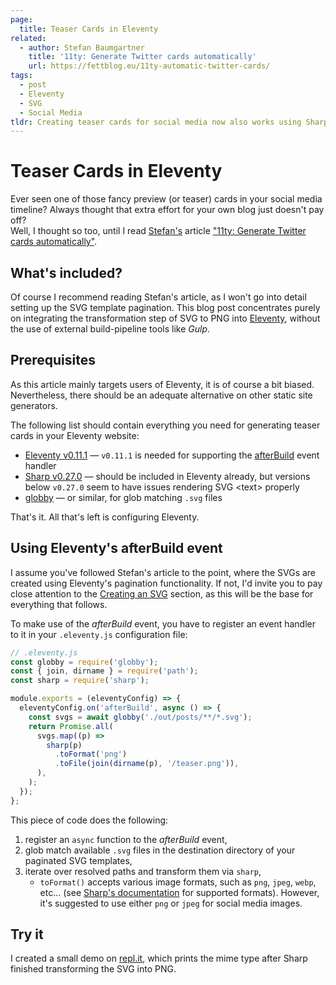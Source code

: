 ```yaml
---
page:
  title: Teaser Cards in Eleventy
related:
  - author: Stefan Baumgartner
    title: '11ty: Generate Twitter cards automatically'
    url: https://fettblog.eu/11ty-automatic-twitter-cards/
tags:
  - post
  - Eleventy
  - SVG
  - Social Media
tldr: Creating teaser cards for social media now also works using Sharp v0.27 in your Eleventy setup.
---
```


# Teaser Cards in Eleventy

Ever seen one of those fancy preview (or teaser) cards in your social media timeline? Always thought that extra effort for your own blog just doesn't pay off?<br />
Well, I thought so too, until I read [Stefan's](https://fettblog.eu/) article ["11ty: Generate Twitter cards automatically"](https://fettblog.eu/11ty-automatic-twitter-cards/).

## What's included?

Of course I recommend reading Stefan's article, as I won't go into detail setting up the SVG template pagination. This blog post concentrates purely on integrating the transformation step of SVG to PNG into [Eleventy](https://11ty.dev), without the use of external build-pipeline tools like _Gulp_.

## Prerequisites

As this article mainly targets users of Eleventy, it is of course a bit biased. Nevertheless, there should be an adequate alternative on other static site generators.

The following list should contain everything you need for generating teaser cards in your Eleventy website:

- [Eleventy v0.11.1](https://11ty.dev) &mdash; `v0.11.1` is needed for supporting the [afterBuild](https://www.11ty.dev/docs/events/#afterbuild) event handler
- [Sharp v0.27.0](https://sharp.pixelplumbing.com/) &mdash; should be included in Eleventy already, but versions below `v0.27.0` seem to have issues rendering SVG &lt;text&gt; properly
- [globby](https://github.com/sindresorhus/globby#readme) &mdash; or similar, for glob matching `.svg` files

That's it. All that's left is configuring Eleventy.

## Using Eleventy's afterBuild event

I assume you've followed Stefan's article to the point, where the SVGs are created using Eleventy's pagination functionality. If not, I'd invite you to pay close attention to the [Creating an SVG](https://fettblog.eu/11ty-automatic-twitter-cards/#creating-an-svg) section, as this will be the base for everything that follows.

To make use of the _afterBuild_ event, you have to register an event handler to it in your `.eleventy.js` configuration file:

```js
// .eleventy.js
const globby = require('globby');
const { join, dirname } = require('path');
const sharp = require('sharp');

module.exports = (eleventyConfig) => {
  eleventyConfig.on('afterBuild', async () => {
    const svgs = await globby('./out/posts/**/*.svg');
    return Promise.all(
      svgs.map((p) =>
        sharp(p)
          .toFormat('png')
          .toFile(join(dirname(p), '/teaser.png')),
      ),
    );
  });
};
```

This piece of code does the following:

1. register an `async` function to the _afterBuild_ event,
1. glob match available `.svg` files in the destination directory of your paginated SVG templates,
1. iterate over resolved paths and transform them via `sharp`,
   - `toFormat()` accepts various image formats, such as `png`, `jpeg`, `webp`, etc... (see [Sharp's documentation](https://sharp.pixelplumbing.com/api-output#toformat) for supported formats). However, it's suggested to use either `png` or `jpeg` for social media images.

## Try it

I created a small demo on [repl.it](https://repl.it/@saschazar/transform-svg-to-png), which prints the mime type after Sharp finished transforming the SVG into PNG.
